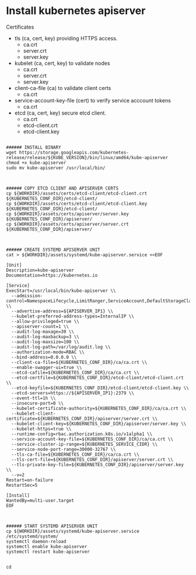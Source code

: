 # Install kubernetes apiserver

Certificates
- tls (ca, cert, key) providing HTTPS access.
  - ca.crt
  - server.crt
  - server.key
- kubelet (ca, cert, key) to validate nodes
  - ca.crt
  - server.crt
  - server.key
- client-ca-file (ca) to validate client certs
  - ca.crt
- service-account-key-file (cert) to verify service acccount tokens
  - ca.crt
- etcd (ca, cert, key) secure etcd client.
  - ca.crt
  - etcd-client.crt
  - etcd-client.key


```

###### INSTALL BINARY
wget https://storage.googleapis.com/kubernetes-release/release/${KUBE_VERSION}/bin/linux/amd64/kube-apiserver
chmod +x kube-apiserver
sudo mv kube-apiserver /usr/local/bin/



###### COPY ETCD CLIENT AND APISERVER CERTS
cp ${WORKDIR}/assets/certs/etcd-client/etcd-client.crt ${KUBERNETES_CONF_DIR}/etcd-client/
cp ${WORKDIR}/assets/certs/etcd-client/etcd-client.key ${KUBERNETES_CONF_DIR}/etcd-client/
cp ${WORKDIR}/assets/certs/apiserver/server.key ${KUBERNETES_CONF_DIR}/apiserver/
cp ${WORKDIR}/assets/certs/apiserver/server.crt ${KUBERNETES_CONF_DIR}/apiserver/



###### CREATE SYSTEMD APISERVER UNIT
cat > ${WORKDIR}/assets/systemd/kube-apiserver.service <<EOF

[Unit]
Description=kube-apiserver
Documentation=https://kubernetes.io

[Service]
ExecStart=/usr/local/bin/kube-apiserver \\
  --admission-control=NamespaceLifecycle,LimitRanger,ServiceAccount,DefaultStorageClass,ResourceQuota \\
  --advertise-address=${APISERVER_IP1} \\
  --kubelet-preferred-address-types=InternalIP \\
  --allow-privileged=true \\
  --apiserver-count=1 \\
  --audit-log-maxage=30 \\
  --audit-log-maxbackup=3 \\
  --audit-log-maxsize=100 \\
  --audit-log-path=/var/log/audit.log \\
  --authorization-mode=RBAC \\
  --bind-address=0.0.0.0 \\
  --client-ca-file=${KUBERNETES_CONF_DIR}/ca/ca.crt \\
  --enable-swagger-ui=true \\
  --etcd-cafile=${KUBERNETES_CONF_DIR}/ca/ca.crt \\
  --etcd-certfile=${KUBERNETES_CONF_DIR}/etcd-client/etcd-client.crt \\
  --etcd-keyfile=${KUBERNETES_CONF_DIR}/etcd-client/etcd-client.key \\
  --etcd-servers=https://${APISERVER_IP1}:2379 \\
  --event-ttl=1h \\
  --insecure-port=0 \\
  --kubelet-certificate-authority=${KUBERNETES_CONF_DIR}/ca/ca.crt \\
  --kubelet-client-certificate=${KUBERNETES_CONF_DIR}/apiserver/server.crt \\
  --kubelet-client-key=${KUBERNETES_CONF_DIR}/apiserver/server.key \\
  --kubelet-https=true \\
  --runtime-config=rbac.authorization.k8s.io/v1alpha1 \\
  --service-account-key-file=${KUBERNETES_CONF_DIR}/ca/ca.crt \\
  --service-cluster-ip-range=${KUBERNETES_SERVICE_CIDR} \\
  --service-node-port-range=30000-32767 \\
  --tls-ca-file=${KUBERNETES_CONF_DIR}/ca/ca.crt \\
  --tls-cert-file=${KUBERNETES_CONF_DIR}/apiserver/server.crt \\
  --tls-private-key-file=${KUBERNETES_CONF_DIR}/apiserver/server.key \\
  --v=2
Restart=on-failure
RestartSec=5

[Install]
WantedBy=multi-user.target
EOF



###### START SYSTEMD APISERVER UNIT
cp ${WORKDIR}/assets/systemd/kube-apiserver.service /etc/systemd/system/
systemctl daemon-reload
systemctl enable kube-apiserver
systemctl restart kube-apiserver


cd


```
